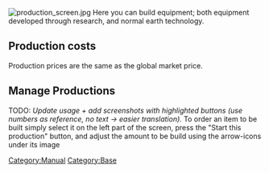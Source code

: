![](production_screen.jpg "production_screen.jpg") Here you can build
equipment; both equipment developed through research, and normal earth
technology.

## Production costs

Production prices are the same as the global market price.

## Manage Productions

TODO: *Update usage + add screenshots with highlighted buttons (use
numbers as reference, no text -\> easier translation).* To order an item
to be built simply select it on the left part of the screen, press the
"Start this production" button, and adjust the amount to be build using
the arrow-icons under its image

[Category:Manual](Category:Manual "wikilink")
[Category:Base](Category:Base "wikilink")